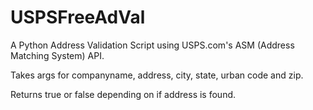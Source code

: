 # USPSFreeAdVal

A Python Address Validation Script using USPS.com's ASM (Address Matching System) API.

Takes args for companyname, address, city, state, urban code and zip. 

Returns true or false depending on if address is found. 




  
